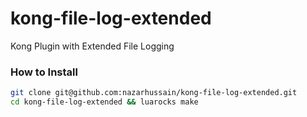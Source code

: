 # kong-file-log-extended
Kong Plugin with Extended File Logging

### How to Install
```bash
git clone git@github.com:nazarhussain/kong-file-log-extended.git
cd kong-file-log-extended && luarocks make
```
